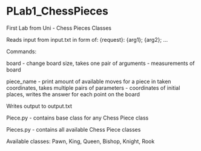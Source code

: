 # PLab1_ChessPieces
First Lab from Uni - Chess Pieces Classes

Reads input from input.txt in form of:
  {request}: {arg1}; {arg2}; ...


Commands:

board - change board size, takes one pair of arguments - measurements of board

piece_name - print amount of available moves for a piece in taken coordinates, takes multiple pairs of parameters - coordinates of initial places,
             writes the answer for each point on the board
             
Writes output to output.txt

Piece.py - contains base class for any Chess Piece class

Pieces.py - contains all available Chess Piece classes

Available classes: Pawn, King, Queen, Bishop, Knight, Rook
